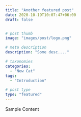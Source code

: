 ```yaml
---
title: "Another featured post"
date: 2020-10-19T10:07:47+06:00
draft: false


# post thumb
image: "images/post/logo.png"

# meta description
description: "Some desc...."

# taxonomies
categories:
  - "New Cat"
tags:
  - "Introduction"

# post type
type: "featured"
---
```


Sample Content
